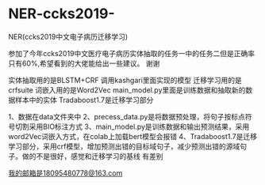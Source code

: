 # NER-ccks2019-
NER(ccks2019中文电子病历迁移学习)


参加了今年ccks2019中文医疗电子病历实体抽取的任务一中的任务二但是正确率只有60%,希望看到的大佬能给出一些建议。 谢谢

实体抽取用的是BLSTM+CRF 调用kashgari里面实现的模型 迁移学习用的是crfsuite 词嵌入用的是Word2Vec
main_model.py里面是训练数据和抽取新的数据样本中的实体 Tradaboost1.7是迁移学习部分

1、数据在data文件夹中
2、precess_data.py是将数据预处理，将句子按标点符号切割采用BIO标注方式
3、main_model.py是训练数据和输出预测结果，采用word2Vec词嵌入方式，在colab上加载bert模型会报错
4、Tradaboost1.7是迁移学习部分，采用crf模型，增加预测出错的目标域句子，减少预测出错的源域句子。做的不是很好，感觉和迁移学习的基线
   有差别

我的邮箱是18095480778@163.com
